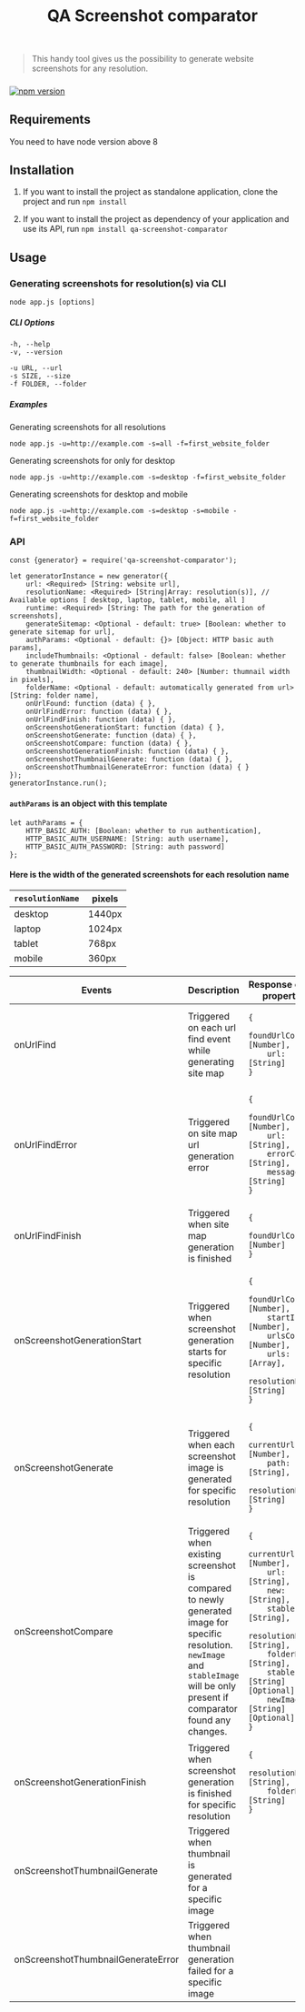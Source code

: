 <p align="center">
    <h1 align="center">
    QA Screenshot comparator
    </h1>
    <br>
</p>

> This handy tool gives us the possibility to generate website screenshots for any resolution.

###

[![npm version](https://badge.fury.io/js/1.0.3.svg)](https://www.npmjs.com/package/qa-screenshot-comparator)

## Requirements

You need to have node version above 8

## Installation

1. If you want to install the project as standalone application, clone the project and run `npm install`

2. If you want to install the project as dependency of your application and use its API, run `npm install qa-screenshot-comparator`

## Usage

### Generating screenshots for resolution(s) via CLI

```
node app.js [options]
```
##### CLI Options

    -h, --help
    -v, --version

    -u URL, --url
    -s SIZE, --size
    -f FOLDER, --folder

##### Examples
Generating screenshots for all resolutions
```
node app.js -u=http://example.com -s=all -f=first_website_folder
```

Generating screenshots for only for desktop
```
node app.js -u=http://example.com -s=desktop -f=first_website_folder
```

Generating screenshots for desktop and mobile
```
node app.js -u=http://example.com -s=desktop -s=mobile -f=first_website_folder
```

### API
```node
const {generator} = require('qa-screenshot-comparator');

let generatorInstance = new generator({
    url: <Required> [String: website url],
    resolutionName: <Required> [String|Array: resolution(s)], // Available options [ desktop, laptop, tablet, mobile, all ]
    runtime: <Required> [String: The path for the generation of screenshots],
    generateSitemap: <Optional - default: true> [Boolean: whether to generate sitemap for url],
    authParams: <Optional - default: {}> [Object: HTTP basic auth params],
    includeThumbnails: <Optional - default: false> [Boolean: whether to generate thumbnails for each image],
    thumbnailWidth: <Optional - default: 240> [Number: thumnail width in pixels],
    folderName: <Optional - default: automatically generated from url> [String: folder name],
    onUrlFound: function (data) { },
    onUrlFindError: function (data) { },
    onUrlFindFinish: function (data) { },
    onScreenshotGenerationStart: function (data) { },
    onScreenshotGenerate: function (data) { },
    onScreenshotCompare: function (data) { },
    onScreenshotGenerationFinish: function (data) { },
    onScreenshotThumbnailGenerate: function (data) { },
    onScreenshotThumbnailGenerateError: function (data) { }
});
generatorInstance.run();
```

#### `authParams` is an object with this template
```node
let authParams = {
    HTTP_BASIC_AUTH: [Boolean: whether to run authentication],
    HTTP_BASIC_AUTH_USERNAME: [String: auth username],
    HTTP_BASIC_AUTH_PASSWORD: [String: auth password]
};
```

#### Here is the width of the generated screenshots for each resolution name

| `resolutionName`  | pixels |
-----------|-------
| desktop  | 1440px |
| laptop   | 1024px |
| tablet   | 768px  |
| mobile   | 360px  |

<table>
    <tr>
        <th>Events</th>
        <th>Description</th>
        <th>Response object properties</th>
    </tr>
    <tbody>
    <tr>
        <td>onUrlFind</td>
        <td>Triggered on each url find event while generating site map</td>
        <td>
            <pre><code>{
    foundUrlCount: [Number], 
    url: [String]
}</code></pre>
        </td>
    </tr>
    <tr>
        <td>onUrlFindError</td>
        <td>Triggered on site map url generation error</td>
        <td>
            <pre><code>{
    foundUrlCount: [Number], 
    url: [String],
    errorCode: [String],
    message: [String]
}</code></pre>
        </td>
    </tr>
    <tr>
        <td>onUrlFindFinish</td>
        <td>Triggered when site map generation is finished</td>
        <td>
            <pre><code>{
    foundUrlCount: [Number]
}</code></pre>
                </td>
    </tr>
    <tr>
        <td>onScreenshotGenerationStart</td>
        <td>Triggered when screenshot generation starts for specific resolution</td>
        <td>
            <pre><code>{
    foundUrlCount: [Number], 
    startIndex: [Number],
    urlsCount: [Number],
    urls: [Array],
    resolutionName: [String]
}</code></pre>
                </td>
    </tr>
    <tr>
        <td>onScreenshotGenerate</td>
        <td>Triggered when each screenshot image is generated for specific resolution</td>
        <td>
            <pre><code>{
    currentUrlIndex: [Number], 
    path: [String],
    resolutionName: [String]
}</code></pre>
                </td>
    </tr>
    <tr>
        <td>onScreenshotCompare</td>
        <td>Triggered when existing screenshot is compared to newly generated image for specific resolution. <code>newImage</code> and <code>stableImage</code> will be only present if comparator found any changes.</td>
        <td>
            <pre><code>{
    currentUrlIndex: [Number],
    url: [String],
    new: [String],
    stable: [String],
    resolutionName: [String],
    folderName: [String],
    stableImage: [String][Optional],
    newImage: [String][Optional]
}</code></pre>
                </td>
    </tr>
    <tr>
        <td>onScreenshotGenerationFinish</td>
        <td>Triggered when screenshot generation is finished for specific resolution</td>
        <td>
            <pre><code>{
    resolutionName: [String], 
    folderName: [String]
}</code></pre>
        </td>
    </tr>
    <tr>
        <td>onScreenshotThumbnailGenerate</td>
        <td>Triggered when thumbnail is generated for a specific image</td>
        <td></td>
    </tr>
    <tr>
        <td>onScreenshotThumbnailGenerateError</td>
        <td>Triggered when thumbnail generation failed for a specific image</td>
        <td></td>
    </tr>
    </tbody>
</table>
